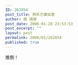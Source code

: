 ```yaml
---
ID: 262854
post_title: 狗年万事如意
author: 南 靖男
post_date: 2006-01-28 23:53:53
post_excerpt: ""
layout: post
permalink: 2006/01/262854
published: true
---
```

推倒！